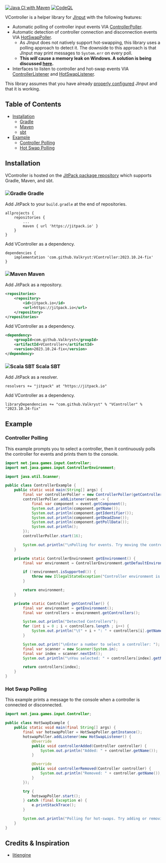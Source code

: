 [![Java CI with Maven](https://github.com/Valkryst/VController/actions/workflows/maven.yml/badge.svg)](https://github.com/Valkryst/VController/actions/workflows/maven.yml)
[![CodeQL](https://github.com/Valkryst/VController/actions/workflows/codeql.yml/badge.svg)](https://github.com/Valkryst/VController/actions/workflows/codeql.yml)

VController is a helper library for [JInput](https://github.com/jinput/jinput) with the following features:

* Automatic polling of controller input events VIA [ControllerPoller](https://github.com/Valkryst/VController/blob/master/src/main/java/com/valkryst/VController/ControllerPoller.java).
* Automatic detection of controller connection and disconnection events VIA [HotSwapPoller](https://github.com/Valkryst/VController/blob/master/src/main/java/com/valkryst/VController/HotSwapPoller.java).
  * As JInput does not natively support hot-swapping, this library uses a polling approach to detect it. The downside to this approach is that JInput may print messages to `System.err` on every poll. 
  * **This _will_ cause a memory leak on Windows. A solution is being discussed [here](https://github.com/Valkryst/VController/issues/6).**
* Interfaces to listen to controller and hot-swap events VIA [ControllerListener](https://github.com/Valkryst/VController/blob/master/src/main/java/com/valkryst/VController/ControllerListener.java) and [HotSwapListener](https://github.com/Valkryst/VController/blob/master/src/main/java/com/valkryst/VController/HotSwapListener.java).

This library assumes that you have already [properly configured](https://jinput.github.io/jinput/) JInput and that it is working.

## Table of Contents

* [Installation](https://github.com/Valkryst/VController#installation)
    * [Gradle](https://github.com/Valkryst/VController#-gradle)
    * [Maven](https://github.com/Valkryst/VController#-maven)
    * [sbt](https://github.com/Valkryst/VController#-scala-sbt)
* [Example](https://github.com/Valkryst/VController#example)
  * [Controller Polling](https://github.com/Valkryst/VController#controller-polling) 
  * [Hot Swap Polling](https://github.com/Valkryst/VController#hot-swap-polling) 

## Installation

VController is hosted on the [JitPack package repository](https://jitpack.io/#Valkryst/VController)
which supports Gradle, Maven, and sbt.

### ![Gradle](https://i.imgur.com/qtc6bXq.png?1) Gradle

Add JitPack to your `build.gradle` at the end of repositories.

```
allprojects {
	repositories {
		...
		maven { url 'https://jitpack.io' }
	}
}
```

Add VController as a dependency.

```
dependencies {
	implementation 'com.github.Valkryst:VController:2023.10.24-fix'
}
```

### ![Maven](https://i.imgur.com/2TZzobp.png?1) Maven

Add JitPack as a repository.

``` xml
<repositories>
    <repository>
        <id>jitpack.io</id>
        <url>https://jitpack.io</url>
    </repository>
</repositories>
```
Add VController as a dependency.

```xml
<dependency>
    <groupId>com.github.Valkryst</groupId>
    <artifactId>VController</artifactId>
    <version>2023.10.24-fix</version>
</dependency>
```

### ![Scala SBT](https://i.imgur.com/Nqv3mVd.png?1) Scala SBT

Add JitPack as a resolver.

```
resolvers += "jitpack" at "https://jitpack.io"
```

Add VController as a dependency.

```
libraryDependencies += "com.github.Valkryst" % "VController" % "2023.10.24-fix"
```

## Example

### Controller Polling

This example prompts you to select a controller, then it continuously polls the controller for events and prints them to the console.

```java
import net.java.games.input.Controller;
import net.java.games.input.ControllerEnvironment;

import java.util.Scanner;

public class ControllerExample {
    public static void main(String[] args) {
        final var controllerPoller = new ControllerPoller(getController());
        controllerPoller.addListener(event -> {
            final var component = event.getComponent();
            System.out.println(component.getName());
            System.out.println(component.getIdentifier());
            System.out.println(component.getDeadZone());
            System.out.println(component.getPollData());
            System.out.println();
        });
        controllerPoller.start(16);

        System.out.println("\nPolling for events. Try moving the controller's joysticks and pressing its buttons.");
    }

    private static ControllerEnvironment getEnvironment() {
        final var environment = ControllerEnvironment.getDefaultEnvironment();

        if (!environment.isSupported()) {
            throw new IllegalStateException("Controller environment is not supported.");
        }

        return environment;
    }

    private static Controller getController() {
        final var environment = getEnvironment();
        final var controllers = environment.getControllers();

        System.out.println("Detected Controllers");
        for (int i = 0 ; i < controllers.length ; i++) {
            System.out.println("\t" + i + ": " + controllers[i].getName());
        }

        System.out.print("\nEnter a number to select a controller: ");
        final var scanner = new Scanner(System.in);
        final var index = scanner.nextInt();
        System.out.println("\nYou selected: " + controllers[index].getName());

        return controllers[index];
    }
}
```

### Hot Swap Polling

This example prints a message to the console when a controller is connected or disconnected.

```java
import net.java.games.input.Controller;

public class HotSwapExample {
    public static void main(final String[] args) {
        final var hotswapPoller = HotSwapPoller.getInstance();
        hotswapPoller.addListener(new HotSwapListener() {
            @Override
            public void controllerAdded(Controller controller) {
                System.out.println("Added: " + controller.getName());
            }

            @Override
            public void controllerRemoved(Controller controller) {
                System.out.println("Removed: " + controller.getName());
            }
        });

        try {
            hotswapPoller.start();
        } catch (final Exception e) {
            e.printStackTrace();
        }

        System.out.println("Polling for hot-swaps. Try adding or removing a controller.");
    }
}
```

## Credits & Inspiration

* [litiengine](https://github.com/gurkenlabs/litienginehttps://github.com/gurkenlabs/litiengine)
